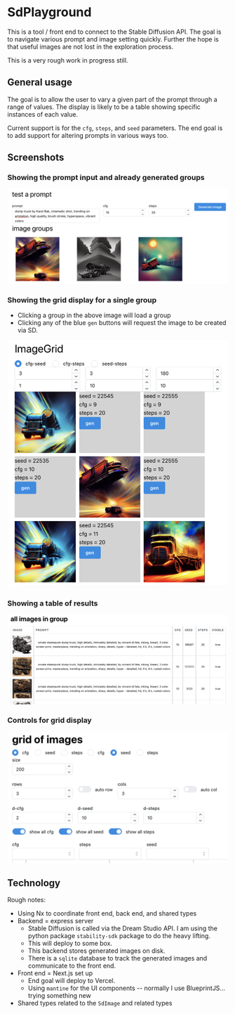 # SdPlayground

This is a tool / front end to connect to the Stable Diffusion API. The goal is to navigate various prompt and image setting quickly. Further the hope is that useful images are not lost in the exploration process.

This is a very rough work in progress still.

## General usage

The goal is to allow the user to vary a given part of the prompt through a range of values. The display is likely to be a table showing specific instances of each value.

Current support is for the `cfg`, `steps`, and `seed` parameters. The end goal is to add support for altering prompts in various ways too.

## Screenshots

### Showing the prompt input and already generated groups

![](docs/image_groups_prompt.png)

### Showing the grid display for a single group

- Clicking a group in the above image will load a group
- Clicking any of the blue `gen` buttons will request the image to be created via SD.

![](docs/grid_overview.png)

### Showing a table of results

![](docs/table-view.png)

### Controls for grid display

![](docs/grid-controls.png)

## Technology

Rough notes:

- Using Nx to coordinate front end, back end, and shared types
- Backend = express server
  - Stable Diffusion is called via the Dream Studio API. I am using the python package `stability-sdk` package to do the heavy lifting.
  - This will deploy to some box.
  - This backend stores generated images on disk.
  - There is a `sqlite` database to track the generated images and communicate to the front end.
- Front end = Next.js set up
  - End goal will deploy to Vercel.
  - Using `mantine` for the UI components -- normally I use BlueprintJS... trying something new
- Shared types related to the `SdImage` and related types
